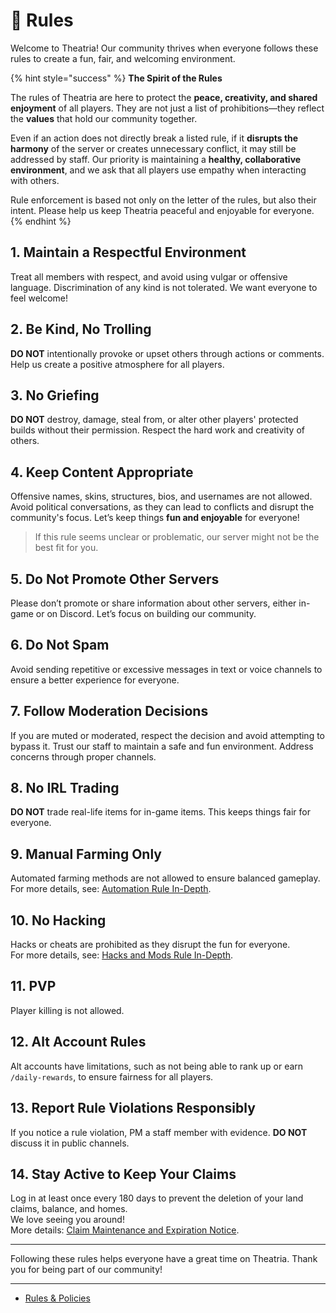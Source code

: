 # 📜 Rules

Welcome to Theatria! Our community thrives when everyone follows these rules to create a fun, fair, and welcoming environment.

{% hint style="success" %}
**The Spirit of the Rules**

The rules of Theatria are here to protect the **peace, creativity, and shared enjoyment** of all players. They are not just a list of prohibitions—they reflect the **values** that hold our community together.

Even if an action does not directly break a listed rule, if it **disrupts the harmony** of the server or creates unnecessary conflict, it may still be addressed by staff. Our priority is maintaining a **healthy, collaborative environment**, and we ask that all players use empathy when interacting with others.

Rule enforcement is based not only on the letter of the rules, but also their intent. Please help us keep Theatria peaceful and enjoyable for everyone.
{% endhint %}

## 1. Maintain a Respectful Environment

Treat all members with respect, and avoid using vulgar or offensive language. Discrimination of any kind is not tolerated. We want everyone to feel welcome!

## 2. Be Kind, No Trolling

**DO NOT** intentionally provoke or upset others through actions or comments. Help us create a positive atmosphere for all players.

## 3. No Griefing

**DO NOT** destroy, damage, steal from, or alter other players' protected builds without their permission. Respect the hard work and creativity of others.

## 4. Keep Content Appropriate

Offensive names, skins, structures, bios, and usernames are not allowed. Avoid political conversations, as they can lead to conflicts and disrupt the community's focus. Let’s keep things **fun and enjoyable** for everyone!

> If this rule seems unclear or problematic, our server might not be the best fit for you.

## 5. Do Not Promote Other Servers

Please don’t promote or share information about other servers, either in-game or on Discord. Let’s focus on building our community.

## 6. Do Not Spam

Avoid sending repetitive or excessive messages in text or voice channels to ensure a better experience for everyone.

## 7. Follow Moderation Decisions

If you are muted or moderated, respect the decision and avoid attempting to bypass it. Trust our staff to maintain a safe and fun environment. Address concerns through proper channels.

## 8. No IRL Trading

**DO NOT** trade real-life items for in-game items. This keeps things fair for everyone.

## 9. Manual Farming Only

Automated farming methods are not allowed to ensure balanced gameplay.\
For more details, see: [Automation Rule In-Depth](automation-rule-in-depth.md).

## 10. No Hacking

Hacks or cheats are prohibited as they disrupt the fun for everyone.\
For more details, see: [Hacks and Mods Rule In-Depth](hacks-mods-rule-in-depth.md).

## 11. PVP

Player killing is not allowed.

## 12. Alt Account Rules

Alt accounts have limitations, such as not being able to rank up or earn `/daily-rewards`, to ensure fairness for all players.

## 13. Report Rule Violations Responsibly

If you notice a rule violation, PM a staff member with evidence. **DO NOT** discuss it in public channels.

## 14. Stay Active to Keep Your Claims

Log in at least once every 180 days to prevent the deletion of your land claims, balance, and homes.\
We love seeing you around!\
More details: [Claim Maintenance and Expiration Notice](claim-maintenance-and-expiration.md).

***

Following these rules helps everyone have a great time on Theatria. Thank you for being part of our community!

***

* [Rules & Policies](../)
